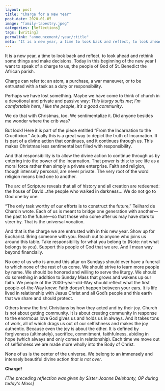 ```yaml
---
layout: post
title: "Charge for a New Year"
post-date: 2020-01-05
image: "family-tapestry.jpeg"
categories: [Reflections]
tags: [writing]
permalink: "announcement/:year/:title"
meta: "It is a new year, a time to look back and reflect, to look ahead and rethink some things and make decisions. Today in this beginning of the new year I want to speak of a charge to us, the people of God of St. Benedict the African parish."
---
```

It is a new year, a time to look back and reflect, to look ahead and rethink some things and make decisions. Today in this beginning of the new year I want to speak of a charge to us, the people of God of St. Benedict the African parish.

<!--more-->

Charge can refer to: an atom, a purchase, a war maneuver, or to be entrusted with a task as a duty or responsibility.

Perhaps we have lost something. Maybe we have come to think of church in a devotional and private and passive way: *This liturgy suits me*; *I’m comfortable here*, *I like the people*, *it’s a good community*. 

We do that with Christmas, too. We sentimentalize it. Did anyone besides me wonder where the crib was?

But look! Here it is part of the piece entitled “From the Incarnation to the Crucifixion.” Actually this is a great way to depict the truth of Incarnation. It is part of a divine action that continues, and it continues through us. This makes Christmas less sentimental but filled with responsibility.

And that responsibility is to allow the divine action to continue through us by entering into the power of the Incarnation. That power is this: to see life as a moral force rather than simply a private enterprise. Faith and religion, though intensely personal, are never private. The very root of the word religion means bind one to another.

The arc of Scripture reveals that all of history and all creation are redeemed: the house of David…the people who walked in darkness… We do not go to God one by one.

“The only task worthy of our efforts is to construct the future,” Teilhard de Chardin wrote. Each of us is meant to bridge one generation with another—the past to the future—so that those who come after us may have stars to steer by. That is the universal vocation.

And that is the charge we are entrusted with in this new year. Show up for Eucharist. Bring someone with you. Reach out to anyone who joins us around this table. Take responsibility for what you belong to (Note: not what belongs to you). Support this people of God that we are. And I mean way beyond financially. 

No one of us who is around this altar on Sundays should ever have a funeral to which none of the rest of us come. We should strive to learn more people by name. We should be honored and willing to serve the liturgy. We should do something in addition to Sunday Mass that grows and wakens up our faith. We people of the 2000-year-old-Way should reflect what the first people-of-the-Way knew: Faith doesn’t happen between your ears. It is life lived in relationship with Jesus Christ and all God’s people and this earth that we share and should protect.

Others knew the first Christians by how they acted and by their joy. Church is not about getting community. It is about creating community in response to the enormous love God gives us and holds us in always. And it takes tons of work, all of which drags us out of our selfishness and makes the joy authentic. Because even the joy is about the other. It is defined by forgiveness (ultimately), sacrifice, commitment, faithfulness, abiding in hope (which always and only comes in relationship). Each time we move out of selfishness we are made more wholly into the Body of Christ.

None of us is the center of the universe. We belong to an immensely and intensely beautiful divine action _that is not over_.

**Charge!**

*[The preceding reflection was given by Sister Joanne Delehanty, OP during today's Mass]*
